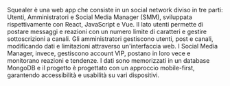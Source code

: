 Squealer è una web app che consiste in un social network diviso in tre parti: Utenti, Amministratori e Social Media Manager (SMM), sviluppata rispettivamente con React, JavaScript e Vue. Il lato utenti permette di postare messaggi e reazioni con un numero limite di caratteri e gestire sottoscrizioni a canali. Gli amministratori gestiscono utenti, post e canali, modificando dati e limitazioni attraverso un'interfaccia web. I Social Media Manager, invece, gestiscono account VIP, postano in loro vece e monitorano reazioni e tendenze. I dati sono memorizzati in un database MongoDB e il progetto è progettato con un approccio mobile-first, garantendo accessibilità e usabilità su vari dispositivi.






